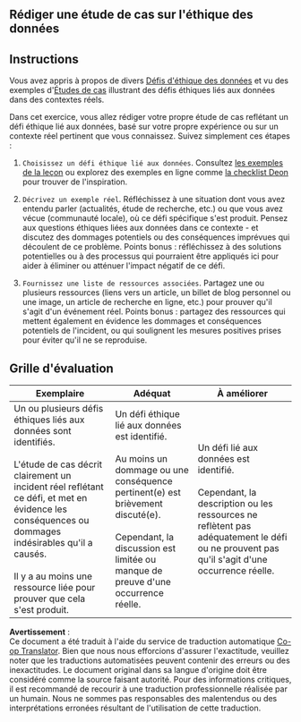 <!--
CO_OP_TRANSLATOR_METADATA:
{
  "original_hash": "b588c0fc73014f52520c666efc3e0cc3",
  "translation_date": "2025-08-24T12:31:55+00:00",
  "source_file": "1-Introduction/02-ethics/assignment.md",
  "language_code": "fr"
}
-->
## Rédiger une étude de cas sur l'éthique des données

## Instructions

Vous avez appris à propos de divers [Défis d'éthique des données](README.md#2-ethics-challenges) et vu des exemples d'[Études de cas](README.md#3-case-studies) illustrant des défis éthiques liés aux données dans des contextes réels.

Dans cet exercice, vous allez rédiger votre propre étude de cas reflétant un défi éthique lié aux données, basé sur votre propre expérience ou sur un contexte réel pertinent que vous connaissez. Suivez simplement ces étapes :

1. `Choisissez un défi éthique lié aux données`. Consultez [les exemples de la leçon](README.md#2-ethics-challenges) ou explorez des exemples en ligne comme [la checklist Deon](https://deon.drivendata.org/examples/) pour trouver de l'inspiration.

2. `Décrivez un exemple réel`. Réfléchissez à une situation dont vous avez entendu parler (actualités, étude de recherche, etc.) ou que vous avez vécue (communauté locale), où ce défi spécifique s'est produit. Pensez aux questions éthiques liées aux données dans ce contexte - et discutez des dommages potentiels ou des conséquences imprévues qui découlent de ce problème. Points bonus : réfléchissez à des solutions potentielles ou à des processus qui pourraient être appliqués ici pour aider à éliminer ou atténuer l'impact négatif de ce défi.

3. `Fournissez une liste de ressources associées`. Partagez une ou plusieurs ressources (liens vers un article, un billet de blog personnel ou une image, un article de recherche en ligne, etc.) pour prouver qu'il s'agit d'un événement réel. Points bonus : partagez des ressources qui mettent également en évidence les dommages et conséquences potentiels de l'incident, ou qui soulignent les mesures positives prises pour éviter qu'il ne se reproduise.



## Grille d'évaluation

Exemplaire | Adéquat | À améliorer
--- | --- | -- |
Un ou plusieurs défis éthiques liés aux données sont identifiés. <br/> <br/> L'étude de cas décrit clairement un incident réel reflétant ce défi, et met en évidence les conséquences ou dommages indésirables qu'il a causés. <br/><br/> Il y a au moins une ressource liée pour prouver que cela s'est produit. | Un défi éthique lié aux données est identifié. <br/><br/> Au moins un dommage ou une conséquence pertinent(e) est brièvement discuté(e). <br/><br/> Cependant, la discussion est limitée ou manque de preuve d'une occurrence réelle. | Un défi lié aux données est identifié. <br/><br/> Cependant, la description ou les ressources ne reflètent pas adéquatement le défi ou ne prouvent pas qu'il s'agit d'une occurrence réelle. |

**Avertissement** :  
Ce document a été traduit à l'aide du service de traduction automatique [Co-op Translator](https://github.com/Azure/co-op-translator). Bien que nous nous efforcions d'assurer l'exactitude, veuillez noter que les traductions automatisées peuvent contenir des erreurs ou des inexactitudes. Le document original dans sa langue d'origine doit être considéré comme la source faisant autorité. Pour des informations critiques, il est recommandé de recourir à une traduction professionnelle réalisée par un humain. Nous ne sommes pas responsables des malentendus ou des interprétations erronées résultant de l'utilisation de cette traduction.